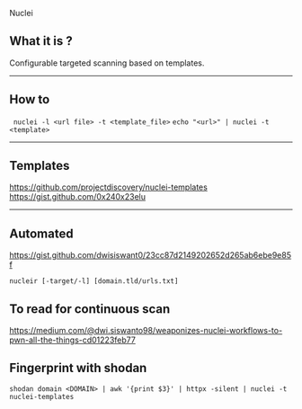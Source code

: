 Nuclei

## What it is ?

Configurable targeted scanning based on templates. 

---

## How to

` nuclei -l <url file> -t <template_file>`
`echo "<url>" | nuclei -t <template>`

---


## Templates

https://github.com/projectdiscovery/nuclei-templates
https://gist.github.com/0x240x23elu

---

## Automated

https://gist.github.com/dwisiswant0/23cc87d2149202652d265ab6ebe9e85f

`nucleir [-target/-l] [domain.tld/urls.txt]`


## To read for continuous scan

https://medium.com/@dwi.siswanto98/weaponizes-nuclei-workflows-to-pwn-all-the-things-cd01223feb77

## Fingerprint with shodan 

`shodan domain <DOMAIN> | awk '{print $3}' | httpx -silent | nuclei -t nuclei-templates`
